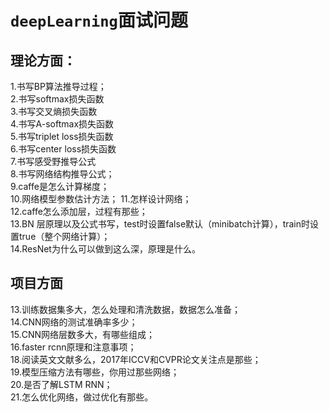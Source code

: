 # `deepLearning`面试问题

## 理论方面：        
1.书写BP算法推导过程；        
2.书写softmax损失函数            
3.书写交叉熵损失函数                   
4.书写A-softmax损失函数              
5.书写triplet loss损失函数               
6.书写center loss损失函数                   
7.书写感受野推导公式                 
8.书写网络结构推导公式；             
9.caffe是怎么计算梯度；               
10.网络模型参数估计方法；
11.怎样设计网络；              
12.caffe怎么添加层，过程有那些；           
13.BN 层原理以及公式书写，test时设置false默认（minibatch计算），train时设置true（整个网络计算）；          
14.ResNet为什么可以做到这么深，原理是什么。           

## 项目方面        
13.训练数据集多大，怎么处理和清洗数据，数据怎么准备；       
14.CNN网络的测试准确率多少；          
15.CNN网络层数多大，有哪些组成；            
16.faster rcnn原理和注意事项；                
18.阅读英文文献多么，2017年ICCV和CVPR论文关注点是那些；                
19.模型压缩方法有哪些，你用过那些网络；           
20.是否了解LSTM RNN；            
21.怎么优化网络，做过优化有那些。              
